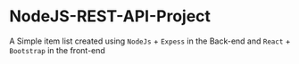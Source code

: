 # NodeJS-REST-API-Project
A Simple item list created using `NodeJs` + `Expess` in the Back-end and `React` + `Bootstrap` in the front-end
